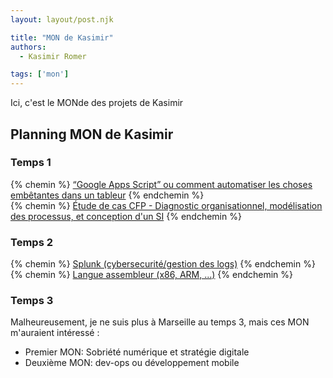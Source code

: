 ```yaml
---
layout: layout/post.njk

title: "MON de Kasimir"
authors:
  - Kasimir Romer

tags: ['mon']
---
```

<!-- Début Résumé -->
Ici, c'est le MONde des projets de Kasimir
<!-- fin résumé -->

## Planning MON de Kasimir

### Temps 1
{% chemin %} [“Google Apps Script” ou comment automatiser les choses embêtantes dans un tableur](./MON1-1/) {% endchemin %}
<br>
{% chemin %} [Étude de cas CFP - Diagnostic organisationnel, modélisation des processus, et conception d'un SI](./MON1-2/) {% endchemin %}

### Temps 2
{% chemin %} [Splunk (cybersecurité/gestion des logs)](./MON2-1/) {% endchemin %}
<br>
{% chemin %} [Langue assembleur (x86, ARM, ...)](./MON2-2/) {% endchemin %}

### Temps 3
Malheureusement, je ne suis plus à Marseille au temps 3, mais ces MON m'auraient intéressé :
- Premier MON: Sobriété numérique et stratégie digitale
- Deuxième MON: dev-ops ou développement mobile
